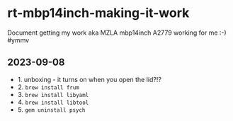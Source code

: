 # rt-mbp14inch-making-it-work
Document getting my work aka MZLA mbp14inch A2779 working for me :-) #ymmv
## 2023-09-08
* 1\. unboxing - it turns on when you open the lid?!?
* 2\. `brew install frum`
* 3\. `brew install libyaml`
* 4\. `brew install libtool`
* 5\. `gem uninstall psych`
